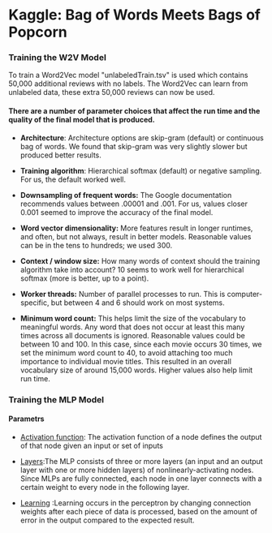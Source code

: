 # Kaggle: Bag of Words Meets Bags of Popcorn


### Training the W2V Model
To train a Word2Vec model "unlabeledTrain.tsv" is used which contains 50,000 additional reviews with no labels.
The Word2Vec can learn from unlabeled data, these extra 50,000 reviews can now be used.

   #### There are a number of parameter choices that affect the run time and the quality of the final model that is produced.
   
   + **Architecture**: Architecture options are skip-gram (default) or continuous bag of words. We found that skip-gram was very       slightly slower but produced better results.
   
   + **Training algorithm**: Hierarchical softmax (default) or negative sampling. For us, the default worked well.
   
   + **Downsampling of frequent words:** The Google documentation recommends values between .00001 and .001. For us, values closer  0.001 seemed to improve the accuracy of the final model.
   
   + **Word vector dimensionality:** More features result in longer runtimes, and often, but not always, result in better models. Reasonable values can be in the tens to hundreds; we used 300.
   
   + **Context / window size:** How many words of context should the training algorithm take into account? 10 seems to work well for hierarchical softmax (more is better, up to a point).
   
   + **Worker threads:** Number of parallel processes to run. This is computer-specific, but between 4 and 6 should work on most systems.
   
   + **Minimum word count:** This helps limit the size of the vocabulary to meaningful words. Any word that does not occur at least this many times across all documents is ignored. Reasonable values could be between 10 and 100. In this case, since each movie occurs 30 times, we set the minimum word count to 40, to avoid attaching too much importance to individual movie titles. This resulted in an overall vocabulary size of around 15,000 words. Higher values also help limit run time.

### Training the MLP Model

  #### Parametrs
  
  + [Activation function](https://en.wikipedia.org/wiki/Activation_function): The activation function of a node defines the output of that node given an input or set of inputs
  
  + [Layers](https://en.wikipedia.org/wiki/Multilayer_perceptron#Layers):The MLP consists of three or more layers (an input and an output layer with one or more hidden layers) of nonlinearly-activating nodes. Since MLPs are fully connected, each node in one layer connects with a certain weight   to every node in the following layer. 
  
  + [Learning](https://en.wikipedia.org/wiki/Multilayer_perceptron#Learning) :Learning occurs in the perceptron by changing connection weights after each piece of data is processed, based on the amount of error in the output compared to the expected result.
